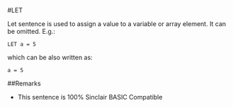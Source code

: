 #LET

Let sentence is used to assign a value to a variable or array element. It can be omitted. E.g.:
```
LET a = 5
```
which can be also written as:
```
a = 5
```

##Remarks
* This sentence is 100% Sinclair BASIC Compatible
